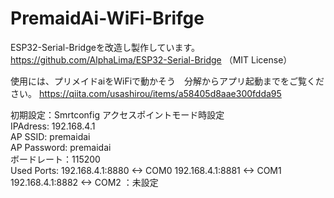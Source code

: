 # PremaidAi-WiFi-Brifge
ESP32-Serial-Bridgeを改造し製作しています。
https://github.com/AlphaLima/ESP32-Serial-Bridge
（MIT License）

使用には、プリメイドaiをWiFiで動かそう　分解からアプリ起動までをご覧ください。 
https://qiita.com/usashirou/items/a58405d8aae300fdda95

初期設定：Smrtconfig 
アクセスポイントモード時設定                                              
IPAdress: 192.168.4.1                                           
AP SSID: premaidai                                                   
AP Password: premaidai                                       
ボードレート：115200                      
Used Ports:
192.168.4.1:8880  <-> COM0 
192.168.4.1:8881  <-> COM1      
192.168.4.1:8882  <-> COM2 ：未設定                                 
